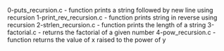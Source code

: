 0-puts_recursion.c - function prints a string followed by new line using recursion
1-print_rev_recursion.c - function prints string in reverse using recursion
2-strlen_recursion.c - function prints the length of a string
3-factorial.c - returns the factorial of a given number
4-pow_recursion.c - function returns the value of x raised to the power of y

